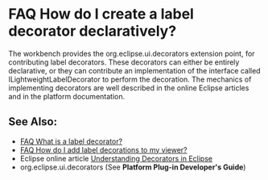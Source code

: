 

FAQ How do I create a label decorator declaratively?
====================================================

The workbench provides the org.eclipse.ui.decorators extension point, for contributing label decorators. These decorators can either be entirely declarative, or they can contribute an implementation of the interface called ILightweightLabelDecorator to perform the decoration. The mechanics of implementing decorators are well described in the online Eclipse articles and in the platform documentation.

See Also:
---------

*   [FAQ What is a label decorator?](./FAQ_What_is_a_label_decorator.md "FAQ What is a label decorator?")
*   [FAQ How do I add label decorations to my viewer?](./FAQ_How_do_I_add_label_decorations_to_my_viewer.md "FAQ How do I add label decorations to my viewer?")
*   Eclipse online article [Understanding Decorators in Eclipse](https://www.eclipse.org/articles/Article-Decorators/decorators.html)
*   org.eclipse.ui.decorators (See **Platform Plug-in Developer's Guide**)

